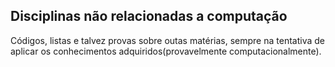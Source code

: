 ## Disciplinas não relacionadas a computação

Códigos, listas e talvez provas sobre outas matérias, sempre na tentativa de aplicar os conhecimentos adquiridos(provavelmente computacionalmente).